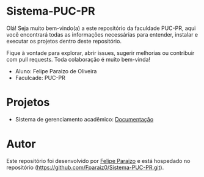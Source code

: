 # Sistema-PUC-PR

Olá! Seja muito bem-vindo(a) a este repositório da faculdade PUC-PR, aqui você encontrará todas as informações necessárias para entender, instalar e executar os projetos dentro deste repositório. 

Fique à vontade para explorar, abrir issues, sugerir melhorias ou contribuir com pull requests. Toda colaboração é muito bem-vinda!

* Aluno: Felipe Paraizo de Oliveira 
* Faculcade: PUC-PR

# Projetos 

* Sistema de gerenciamento acadêmico: [Documentação](Python/sistemaAcadêmico)
  
# Autor

Este repositório foi desenvolvido por [Felipe Paraizo](https://github.com/Fparaiz0) e está hospedado no repositório (https://github.com/Fparaiz0/Sistema-PUC-PR.git). 
